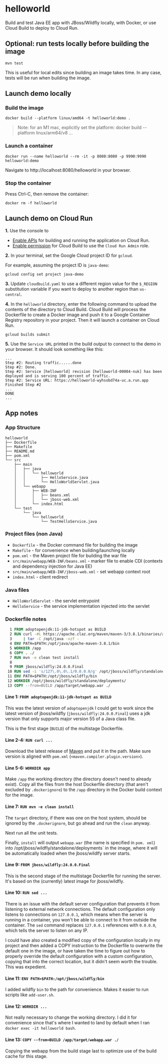 # helloworld

Build and test Java EE app with JBoss/Wildfly locally, with Docker, or
use Cloud Build to deploy to Cloud Run.

## Optional: run tests locally before building the image

```text
mvn test
```

This is useful for local edits since building an image takes time. In any
case, tests will be run when building the image.

## Launch demo locally

### Build the image

```text
docker build --platform linux/amd64 -t helloworld:demo .
```

> Note: for an M1 mac, explicitly set the platform:
> docker build --platform linux/arm64/v8 ...

### Launch a container

```text
docker run --name helloworld --rm -it -p 8080:8080 -p 9990:9990 helloworld:demo
```

Navigate to http://localhost:8080/helloworld in your browser.

### Stop the container

Press Ctrl-C, then remove the container:

```text
docker rm -f helloworld
```

## Launch demo on Cloud Run

**1.** Use the console to
* [Enable APIs](https://console.cloud.google.com/flows/enableapi?apiid=cloudbuild.googleapis.com,run.googleapis.com,containerregistry.googleapis.com,cloudresourcemanager.googleapis.com&redirect=https://cloud.google.com/build/docs/deploying-builds/deploy-cloud-run)
for building and running the
application on Cloud Run.
* [Enable permission](https://console.cloud.google.com/cloud-build/settings/service-account)
for Cloud Build to use the `Cloud Run Admin` role.

**2.** In your terminal, set the Google Cloud project ID for `gcloud`.

For example, assuming the project ID is `java-demo`:

```text
gcloud config set project java-demo
```

**3.** Update `cloudbuild.yaml` to use a different region value for the `$_REGION`
substitution variable if you want to deploy to another region than `us-central`.

**4.** In the `helloworld` directory, enter the following command to upload the
contents of the directory to Cloud Build. Cloud Build will process the
Dockerfile to create a Docker image and push it to a Google Container Registry
repository in your project. Then it will launch a container on Cloud Run.

```text
gcloud builds submit
```

**5.** Use the `Service URL` printed in the build output to connect to the demo in
your browser. It should look something like this:

```text
...
Step #2: Routing traffic......done
Step #2: Done.
Step #2: Service [helloworld] revision [helloworld-00004-nuk] has been deployed and is serving 100 percent of traffic.
Step #2: Service URL: https://helloworld-wyhsobd74a-uc.a.run.app
Finished Step #2
...
DONE
...
```

## App notes

### App Structure

```text
helloworld
├── Dockerfile
├── Makefile
├── README.md
├── pom.xml
└── src
    ├── main
    │   ├── java
    │   │   └── helloworld
    │   │       ├── HelloService.java
    │   │       └── HelloWorldServlet.java
    │   └── webapp
    │       ├── WEB-INF
    │       │   ├── beans.xml
    │       │   └── jboss-web.xml
    │       └── index.html
    └── test
        └── java
            └── helloworld
                └── TestHelloService.java
```

### Project files (non Java)

* `Dockerfile` - the Docker command file for building the image
* `Makefile` - for convenience when building/launching locally
* `pom.xml` - the Maven project file for building the war file
* `src/main/webapp/WEB-INF/beans.xml` - marker file to enable CDI
   (contexts and dependency injection for Java EE)
* `src/main/webapp/WEB-INF/jboss-web.xml` - set webapp context root
* `index.html` - client redirect

### Java files

* `HelloWorldServlet` - the servlet entrypoint
* `HelloService` - the service implementation injected into the servlet

### Dockerfile notes

```Dockerfile
  1 FROM adoptopenjdk:11-jdk-hotspot as BUILD
  2 RUN curl -#L https://apache.claz.org/maven/maven-3/3.8.1/binaries/apache-maven-3.8.1-bin.tar.gz \
  3     | tar -C /opt/java -xzf -
  4 ENV PATH=$PATH:/opt/java/apache-maven-3.8.1/bin
  5 WORKDIR /app
  6 COPY . ./
  7 RUN mvn -e clean test install
  8
  9 FROM jboss/wildfly:24.0.0.Final
 10 RUN sed -i 's/127\.0\.0\.1/0.0.0.0/g' /opt/jboss/wildfly/standalone/configuration/standalone.xml
 11 ENV PATH=$PATH:/opt/jboss/wildfly/bin
 12 WORKDIR /opt/jboss/wildfly/standalone/deployments/
 13 COPY --from=BUILD /app/target/webapp.war ./
 ```

#### Line 1: `FROM adoptopenjdk:11-jdk-hotspot as BUILD`

This was the latest version of `adoptopenjdk` I could get to work since the
latest version of jboss/wildfly (`jboss/wildfly:24.0.0.Final`) uses a jdk
version that only supports major version 55 of a Java class file.

This is the first stage (`BUILD`) of the multistage Dockerfile.

#### Line 2-4: `RUN curl ...`

Download the latest release of
[Maven](https://maven.apache.org/docs/history.html) and put it in the path.
Make sure version is aligned with `pom.xml` (`<maven.compiler.plugin.version>`).

#### Line 5-6: `WORKDIR app`

Make `/app` the working directory (the directory doesn't need to already exist).
Copy all the files from the host Dockerfile directory (that aren't excluded
by `.dockerignore`) to the `/app` directory in the Docker build context for
the image.

#### Line 7: `RUN mvn -e clean install`

The `target` directory, if there was one on the host system, should be ignored
by the `.dockerignore`, but go ahead and run the `clean` anyway.

Next run all the unit tests.

Finally, `install` will output `webapp.war` (the name is specified in `pom.
xml`) into /opt/jboss/wildfly/standalone/deployments` in the image, where it
will be automatically loaded when the jboss/wildlfy server starts.

#### Line 9: `FROM jboss/wildfly:24.0.0.Final`

This is the second stage of the multistage Dockerfile for running the
server. It's based on the (currently) latest image for jboss/wildfly.

#### Line 10: `RUN sed ...`

There is an issue with the default server configuration that prevents it
from listening to external network connections. The default configuration
only listens to connections on `127.0.0.1`, which means when the server is
running in a container, you won't be able to connect to it from outside the
container. The `sed` command replaces `127.0.0.1` references with `0.0.0.0`,
which tells the server to listen on any IP.

I could have also created a modified copy of the configuration locally in my
project and then added a COPY instruction to the Dockerfile to overwrite the
default one in the image, or have taken the time to figure out how to
properly override the default configuration with a custom configuration,
copying that into the correct location, but it didn't seem worth the trouble.
This was expedient.

#### Line 11: `ENV PATH=$PATH:/opt/jboss/wildfly/bin`

I added wildfly `bin` to the path for convenience. Makes it easier to run
scripts like `add-user.sh`.

#### Line 12: `WORKDIR ...`

Not really necessary to change the working directory. I did it for convenience
since that's where I wanted to land by default when I ran
`docker exec -it helloworld bash`.

#### Line 13: `COPY --from=BUILD /app/target/webapp.war ./`

Copying the webapp from the build stage last to optimize use of the build cache
for this stage.
